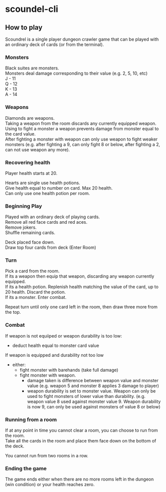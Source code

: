 # scoundel-cli

## How to play

Scoundrel is a single player dungeon crawler game that can be played with an ordinary deck of cards (or from the terminal).


### Monsters
Black suites are monsters.  
Monsters deal damage corresponding to their value (e.g. 2, 5, 10, etc)  
J - 11  
Q - 12  
K - 13  
A - 14  

### Weapons

Diamonds are weapons.  
Taking a weapon from the room discards any currently equipped weapon.  
Using to fight a monster a weapon prevents damage from monster equal to the card value.  
After fighting a monster with weapon can only use weapon to fight weaker monsters (e.g. after fighting a 9, can only fight 8 or below, after fighting a 2, can not use weapon any more).  

### Recovering health

Player health starts at 20. 

Hearts are single use health potions.  
Give health equal to number on card. Max 20 health.  
Can only use one health potion per room.  

### Beginning Play

Played with an ordinary deck of playing cards.  
Remove all red face cards and red aces.  
Remove jokers.  
Shuffle remaining cards.  

Deck placed face down.  
Draw top four cards from deck (Enter Room)  

### Turn

Pick a card from the room.  
If its a weapon then equip that weapon, discarding any weapon currently equipped.  
If its a health potion. Replenish health matching the value of the card, up to 20 health. Discard the potion.  
If its a monster. Enter combat.  

Repeat turn until only one card left in the room, then draw three more from the top.  

### Combat

If weapon is not equiiped or weapon durability is too low:
  * deduct health equal to monster card value

If weapon is equipped and durability not too low
  * either:
    * fight monster with barehands (take full damage)
    * fight monster with weapon. 
      * damage taken is difference between weapon value and monster value (e.g. weapon 5 and monster 8 applies 3 damage to player)
      * weapon durability is set to monster value. Weapon can only be used to fight monsters of lower value than durability. (e.g. weapon value 8 used against monster value 9. Weapon durability is now 9, can only be used against monsters of value 8 or below)

### Running from a room

If at any point in time you cannot clear a room, you can choose to run from the room.  
Take all the cards in the room and place them face down on the bottom of the deck.  

You cannot run from two rooms in a row.

### Ending the game

The game ends either when there are no more rooms left in the dungeon (win condition) or your health reaches zero.
